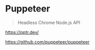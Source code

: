 # Puppeteer

> Headless Chrome Node.js API

<https://pptr.dev/>

<https://github.com/puppeteer/puppeteer>
